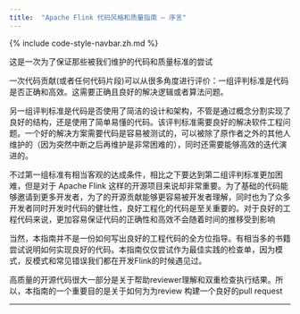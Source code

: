 ```yaml
---
title:  "Apache Flink 代码风格和质量指南 — 序言"
---
```


{% include code-style-navbar.zh.md %}

这是一次为了保证那些被我们维护的代码和质量标准的尝试

一次代码贡献(或者任何代码片段)可以从很多角度进行评价：一组评判标准是代码是否正确和高效。这需要正确且良好的解决逻辑或者算法问题。

另一组评判标准是代码是否使用了简洁的设计和架构，不管是通过概念分割实现了良好的结构，还是使用了简单易懂的代码。该评判标准需要良好的解决软件工程问题。一个好的解决方案需要代码是容易被测试的，可以被除了原作者之外的其他人维护的（因为突然中断之后再维护是非常困难的），同时还需要能够高效的迭代演进的。

不过第一组标准有相当客观的达成条件，相比之下要达到第二组评判标准更加困难，但是对于 Apache Flink 这样的开源项目来说却非常重要。为了基础的代码能够邀请到更多开发者，为了的开源贡献能够更容易被开发者理解，同时也为了众多开发者同时开发时代码的健壮性，良好工程化的代码是至关重要的。对于良好的工程代码来说，更加容易保证代码的正确性和高效不会随着时间的推移受到影响

当然，本指南并不是一份如何写出良好的工程代码的全方位指导。有相当多的书籍尝试说明如何实现良好的代码。本指南仅仅尝试作为最佳实践的检查单，因为模式，反模式和常见错误我们都在开发Flink的时候遇见过。

高质量的开源代码很大一部分是关于帮助reviewer理解和双重检查执行结果。所以，本指南的一个重要目的是关于如何为为review 构建一个良好的pull request


<hr>

[^1]:
    在早期，我们（flink 社区）确实没有花费足够的注意力在代码风格和质量上，导致Flink的部分组件难以迭代以及真正开源。
